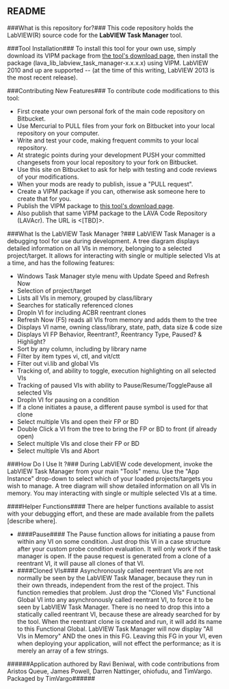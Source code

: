 ## README ##
###What is this repository for?###
This code repository holds the LabVIEW(R) source code for the **LabVIEW Task Manager** tool.

###Tool Installation###
To install this tool for your own use, simply download its VIPM package from [the tool's download page](https://bitbucket.org/lavag/labview-task-manager/downloads), then install the package (lava_lib_labview_task_manager-x.x.x.x) using VIPM.  LabVIEW 2010 and up are supported -- (at the time of this writing, LabVIEW 2013 is the most recent release).

###Contributing New Features###
To contribute code modifications to this tool: 

* First create your own personal fork of the main code repository on Bitbucket.
* Use Mercurial to PULL files from your fork on Bitbucket into your local repository on your computer.
* Write and test your code, making frequent commits to your local repository.
* At strategic points during your development PUSH your committed changesets from your local repository to your fork on Bitbucket.
* Use this site on Bitbucket to ask for help with testing and code reviews of your modifications.
* When your mods are ready to publish, issue a "PULL request".
* Create a VIPM package if you can, otherwise ask someone here to create that for you.
* Publish the VIPM package to [this tool's download page](https://bitbucket.org/lavag/labview-task-manager/downloads).
* Also publish that same VIPM package to the LAVA Code Repository (LAVAcr).  The URL is <[TBD]>.

###What Is the LabVIEW Task Manager ?###
LabVIEW Task Manager is a debugging tool for use during development.  A tree diagram displays detailed information on all VIs in memory, belonging to a selected project/target.  It allows for interacting with single or multiple selected VIs at a time, and has the following features: 

* Windows Task Manager style menu with Update Speed and Refresh Now
* Selection of project/target
* Lists all VIs in memory, grouped by class/library
* Searches for statically referenced clones
* DropIn VI for including ACBR reentrant clones
* Refresh Now (F5) reads all VIs from memory and adds them to the tree
* Displays VI name, owning class/library, state, path, data size &amp; code size
* Displays VI FP Behavior, Reentrant?, Reentrancy Type, Paused? &amp; Highlight?
* Sort by any column, including by library name
* Filter by item types vi, ctl, and vit/ctt
* Filter out vi.lib and global VIs
* Tracking of, and ability to toggle, execution highlighting on all selected VIs
* Tracking of paused VIs with ability to Pause/Resume/TogglePause all selected VIs
* DropIn VI for pausing on a condition
* If a clone initiates a pause, a different pause symbol is used for that clone
* Select multiple VIs and open their FP or BD
* Double Click a VI from the tree to bring the FP or BD to front (if already open)
* Select multiple VIs and close their FP or BD
* Select multiple VIs and Abort

###How Do I Use It ?###
During LabVIEW code development, invoke the LabVIEW Task Manager from your main "Tools" menu.  Use the "App Instance" drop-down to select which of your loaded projects/targets you wish to manage.  A tree diagram will show detailed information on all VIs in memory.  You may interacting with single or multiple selected VIs at a time.

####Helper Functions####
There are helper functions available to assist with your debugging effort, and these are made available from the pallets [describe where].

* ####Pause####
The Pause function allows for initiating a pause from within any VI on some condition.  Just drop this VI in a case structure after your custom probe condition evaluation.  It will only work if the task manager is open.  If the pause request is generated from a clone of a reentrant VI, it will pause all clones of that VI.
* ####Cloned VIs####
Asynchronously called reentrant VIs are not normally be seen by the LabVIEW Task Manager, because they run in their own threads, independent from the rest of the project.  This function remedies that problem.  Just drop the "Cloned VIs" Functional Global VI into any asynchronously called reentrant VI, to force it to be seen by LabVIEW Task Manager.  There is no need to drop this into a statically called reentrant VI, because these are already searched for by the tool.  When the reentrant clone is created and run, it will add its name to this Functional Global.  LabVIEW Task Manager will now display "All VIs in Memory" AND the ones in this FG.  Leaving this FG in your VI, even when deploying your application, will not effect the performance; as it is merely an array of a few strings.

######Application authored by Ravi Beniwal, with code contributions from Aristos Queue, James Powell, Darren Nattinger, ohiofudu, and TimVargo.  Packaged by TimVargo######